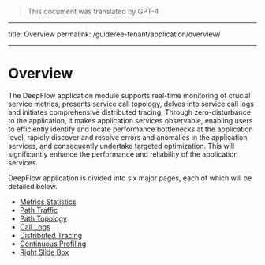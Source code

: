 > This document was translated by GPT-4

---

title: Overview
permalink: /guide/ee-tenant/application/overview/

---

# Overview

The DeepFlow application module supports real-time monitoring of crucial service metrics, presents service call topology, delves into service call logs and initiates comprehensive distributed tracing. Through zero-disturbance to the application, it makes application services observable, enabling users to efficiently identify and locate performance bottlenecks at the application level, rapidly discover and resolve errors and anomalies in the application services, and consequently undertake targeted optimization. This will significantly enhance the performance and reliability of the application services.

DeepFlow application is divided into six major pages, each of which will be detailed below.

- [Metrics Statistics](./service-list/)
- [Path Traffic](./service-statistics/)
- [Path Topology](./path-topology/)
- [Call Logs](./call-log/)
- [Distributed Tracing](./call-chain-tracing/)
- [Continuous Profiling](./continue-profile/)
- [Right Slide Box](./right-sliding-box/)
